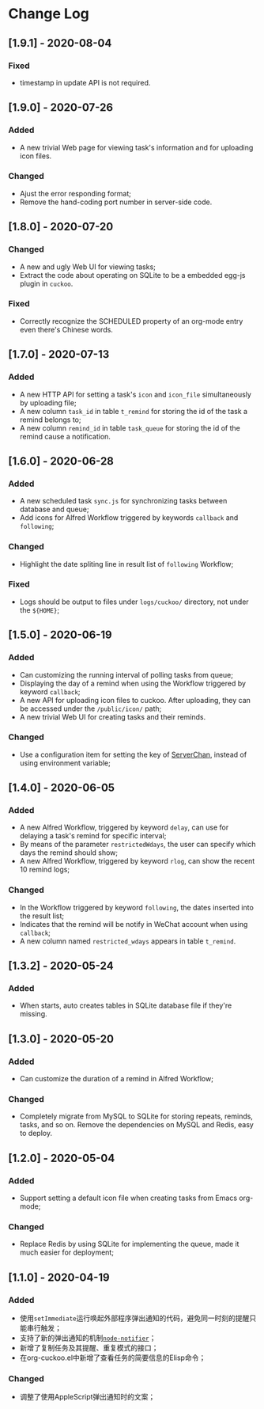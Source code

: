 # Change Log

## [1.9.1] - 2020-08-04

### Fixed

- timestamp in update API is not required.

## [1.9.0] - 2020-07-26

### Added

- A new trivial Web page for viewing task's information and for uploading icon files.

### Changed

- Ajust the error responding format;
- Remove the hand-coding port number in server-side code.

## [1.8.0] - 2020-07-20

### Changed

- A new and ugly Web UI for viewing tasks;
- Extract the code about operating on SQLite to be a embedded egg-js plugin in `cuckoo`.

### Fixed

- Correctly recognize the SCHEDULED property of an org-mode entry even there's Chinese words.

## [1.7.0] - 2020-07-13

### Added

- A new HTTP API for setting a task's `icon` and `icon_file` simultaneously by uploading file;
- A new column `task_id` in table `t_remind` for storing the id of the task a remind belongs to;
- A new column `remind_id` in table `task_queue` for storing the id of the remind cause a notification.

## [1.6.0] - 2020-06-28

### Added

- A new scheduled task `sync.js` for synchronizing tasks between database and queue;
- Add icons for Alfred Workflow triggered by keywords `callback` and `following`;

### Changed

- Highlight the date spliting line in result list of `following` Workflow;

### Fixed

- Logs should be output to files under `logs/cuckoo/` directory, not under the `${HOME}`;

## [1.5.0] - 2020-06-19

### Added

- Can customizing the running interval of polling tasks from queue;
- Displaying the day of a remind when using the Workflow triggered by keyword `callback`;
- A new API for uploading icon files to cuckoo. After uploading, they can be accessed under the `/public/icon/` path;
- A new trivial Web UI for creating tasks and their reminds.

### Changed

- Use a configuration item for setting the key of [ServerChan](http://sc.ftqq.com/3.version), instead of using environment variable;

## [1.4.0] - 2020-06-05

### Added

- A new Alfred Workflow, triggered by keyword `delay`, can use for delaying a task's remind for specific interval;
- By means of the parameter `restrictedWdays`, the user can specify which days the remind should show;
- A new Alfred Workflow, triggered by keyword `rlog`, can show the recent 10 remind logs;

### Changed

- In the Workflow triggered by keyword `following`, the dates inserted into the result list;
- Indicates that the remind will be notify in WeChat account when using `callback`;
- A new column named `restricted_wdays` appears in table `t_remind`.

## [1.3.2] - 2020-05-24

### Added

- When starts, auto creates tables in SQLite database file if they're missing.

## [1.3.0] - 2020-05-20

### Added

- Can customize the duration of a remind in Alfred Workflow;

### Changed

- Completely migrate from MySQL to SQLite for storing repeats, reminds, tasks, and so on. Remove the dependencies on MySQL and Redis, easy to deploy.

## [1.2.0] - 2020-05-04

### Added

- Support setting a default icon file when creating tasks from Emacs org-mode;

### Changed

- Replace Redis by using SQLite for implementing the queue, made it much easier for deployment;

## [1.1.0] - 2020-04-19

### Added

- 使用`setImmediate`运行唤起外部程序弹出通知的代码，避免同一时刻的提醒只能串行触发；
- 支持了新的弹出通知的机制[`node-notifier`](https://github.com/mikaelbr/node-notifier)；
- 新增了复制任务及其提醒、重复模式的接口；
- 在org-cuckoo.el中新增了查看任务的简要信息的Elisp命令；

### Changed

- 调整了使用AppleScript弹出通知时的文案；
